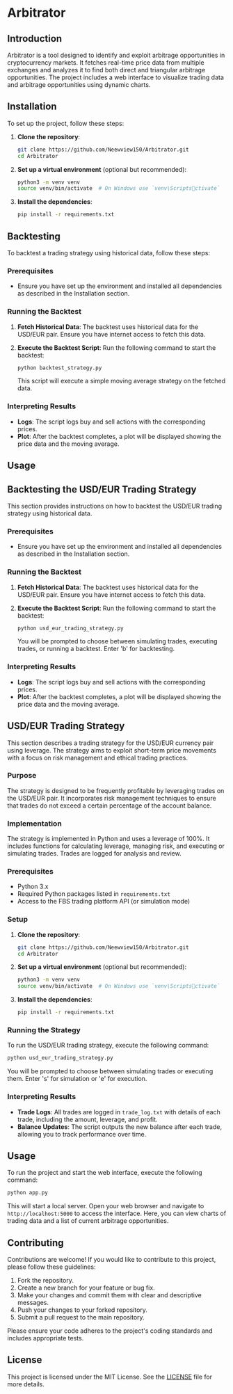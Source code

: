 # Arbitrator

## Introduction

Arbitrator is a tool designed to identify and exploit arbitrage opportunities in cryptocurrency markets. It fetches real-time price data from multiple exchanges and analyzes it to find both direct and triangular arbitrage opportunities. The project includes a web interface to visualize trading data and arbitrage opportunities using dynamic charts.

## Installation

To set up the project, follow these steps:

1. **Clone the repository**:
   ```bash
   git clone https://github.com/Neewview150/Arbitrator.git
   cd Arbitrator
   ```

2. **Set up a virtual environment** (optional but recommended):
   ```bash
   python3 -m venv venv
   source venv/bin/activate  # On Windows use `venv\Scriptsctivate`
   ```

3. **Install the dependencies**:
   ```bash
   pip install -r requirements.txt
   ```

## Backtesting

To backtest a trading strategy using historical data, follow these steps:

### Prerequisites

- Ensure you have set up the environment and installed all dependencies as described in the Installation section.

### Running the Backtest

1. **Fetch Historical Data**:
   The backtest uses historical data for the USD/EUR pair. Ensure you have internet access to fetch this data.

2. **Execute the Backtest Script**:
   Run the following command to start the backtest:

   ```bash
   python backtest_strategy.py
   ```

   This script will execute a simple moving average strategy on the fetched data.

### Interpreting Results

- **Logs**: The script logs buy and sell actions with the corresponding prices.
- **Plot**: After the backtest completes, a plot will be displayed showing the price data and the moving average.

## Usage

## Backtesting the USD/EUR Trading Strategy

This section provides instructions on how to backtest the USD/EUR trading strategy using historical data.

### Prerequisites

- Ensure you have set up the environment and installed all dependencies as described in the Installation section.

### Running the Backtest

1. **Fetch Historical Data**:
   The backtest uses historical data for the USD/EUR pair. Ensure you have internet access to fetch this data.

2. **Execute the Backtest Script**:
   Run the following command to start the backtest:

   ```bash
   python usd_eur_trading_strategy.py
   ```

   You will be prompted to choose between simulating trades, executing trades, or running a backtest. Enter 'b' for backtesting.

### Interpreting Results

- **Logs**: The script logs buy and sell actions with the corresponding prices.
- **Plot**: After the backtest completes, a plot will be displayed showing the price data and the moving average.

## USD/EUR Trading Strategy

This section describes a trading strategy for the USD/EUR currency pair using leverage. The strategy aims to exploit short-term price movements with a focus on risk management and ethical trading practices.

### Purpose

The strategy is designed to be frequently profitable by leveraging trades on the USD/EUR pair. It incorporates risk management techniques to ensure that trades do not exceed a certain percentage of the account balance.

### Implementation

The strategy is implemented in Python and uses a leverage of 100%. It includes functions for calculating leverage, managing risk, and executing or simulating trades. Trades are logged for analysis and review.

### Prerequisites

- Python 3.x
- Required Python packages listed in `requirements.txt`
- Access to the FBS trading platform API (or simulation mode)

### Setup

1. **Clone the repository**:
   ```bash
   git clone https://github.com/Neewview150/Arbitrator.git
   cd Arbitrator
   ```

2. **Set up a virtual environment** (optional but recommended):
   ```bash
   python3 -m venv venv
   source venv/bin/activate  # On Windows use `venv\Scriptsctivate`
   ```

3. **Install the dependencies**:
   ```bash
   pip install -r requirements.txt
   ```

### Running the Strategy

To run the USD/EUR trading strategy, execute the following command:

```bash
python usd_eur_trading_strategy.py
```

You will be prompted to choose between simulating trades or executing them. Enter 's' for simulation or 'e' for execution.

### Interpreting Results

- **Trade Logs**: All trades are logged in `trade_log.txt` with details of each trade, including the amount, leverage, and profit.
- **Balance Updates**: The script outputs the new balance after each trade, allowing you to track performance over time.

## Usage

To run the project and start the web interface, execute the following command:

```bash
python app.py
```

This will start a local server. Open your web browser and navigate to `http://localhost:5000` to access the interface. Here, you can view charts of trading data and a list of current arbitrage opportunities.

## Contributing

Contributions are welcome! If you would like to contribute to this project, please follow these guidelines:

1. Fork the repository.
2. Create a new branch for your feature or bug fix.
3. Make your changes and commit them with clear and descriptive messages.
4. Push your changes to your forked repository.
5. Submit a pull request to the main repository.

Please ensure your code adheres to the project's coding standards and includes appropriate tests.

## License

This project is licensed under the MIT License. See the [LICENSE](LICENSE) file for more details.
